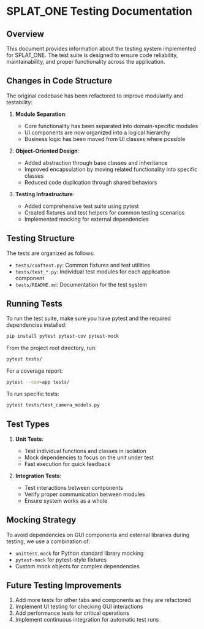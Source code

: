 # SPLAT_ONE Testing Documentation

## Overview

This document provides information about the testing system implemented for SPLAT_ONE. The test suite is designed to ensure code reliability, maintainability, and proper functionality across the application.

## Changes in Code Structure

The original codebase has been refactored to improve modularity and testability:

1. **Module Separation**:
   - Core functionality has been separated into domain-specific modules
   - UI components are now organized into a logical hierarchy
   - Business logic has been moved from UI classes where possible

2. **Object-Oriented Design**:
   - Added abstraction through base classes and inheritance
   - Improved encapsulation by moving related functionality into specific classes
   - Reduced code duplication through shared behaviors

3. **Testing Infrastructure**:
   - Added comprehensive test suite using pytest
   - Created fixtures and test helpers for common testing scenarios
   - Implemented mocking for external dependencies

## Testing Structure

The tests are organized as follows:

- `tests/conftest.py`: Common fixtures and test utilities
- `tests/test_*.py`: Individual test modules for each application component
- `tests/README.md`: Documentation for the test system

## Running Tests

To run the test suite, make sure you have pytest and the required dependencies installed:

```bash
pip install pytest pytest-cov pytest-mock
```

From the project root directory, run:

```bash
pytest tests/
```

For a coverage report:

```bash
pytest --cov=app tests/
```

To run specific tests:

```bash
pytest tests/test_camera_models.py
```

## Test Types

1. **Unit Tests**:
   - Test individual functions and classes in isolation
   - Mock dependencies to focus on the unit under test
   - Fast execution for quick feedback

2. **Integration Tests**:
   - Test interactions between components
   - Verify proper communication between modules
   - Ensure system works as a whole

## Mocking Strategy

To avoid dependencies on GUI components and external libraries during testing, we use a combination of:

- `unittest.mock` for Python standard library mocking
- `pytest-mock` for pytest-style fixtures
- Custom mock objects for complex dependencies

## Future Testing Improvements

1. Add more tests for other tabs and components as they are refactored
2. Implement UI testing for checking GUI interactions
3. Add performance tests for critical operations
4. Implement continuous integration for automatic test runs
